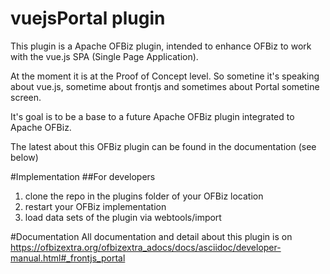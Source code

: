 vuejsPortal plugin
==================

This plugin is a Apache OFBiz plugin, intended to enhance OFBiz to work with the vue.js SPA (Single Page Application). 

At the moment it is at the Proof of Concept level. So sometine it's speaking about vue.js, sometime about frontjs and sometimes about Portal sometine screen.

It's goal is to be a base to a future Apache OFBiz plugin integrated to Apache OFBiz.

The latest about this OFBiz plugin can be found in the documentation (see below)

#Implementation
##For developers
1. clone the repo in the plugins folder of your OFBiz location
2. restart your OFBiz implementation
3. load data sets of the plugin via webtools/import


#Documentation
All documentation and detail about this plugin is on https://ofbizextra.org/ofbizextra_adocs/docs/asciidoc/developer-manual.html#_frontjs_portal